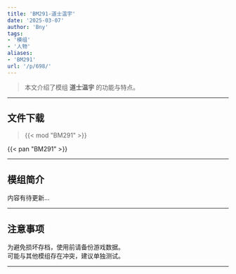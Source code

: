 ```yaml
---
title: 'BM291-道士温宇'
date: '2025-03-07'
author: 'Bny'
tags:
- '模组'
- '人物'
aliases:
- 'BM291'
url: '/p/698/'
---
```


> 本文介绍了模组 **道士温宇** 的功能与特点。

---

## 文件下载  

> {{< mod "BM291" >}}  

{{< pan "BM291" >}}  

---

## 模组简介

>  
内容有待更新...  

---

## 注意事项

>  
为避免损坏存档，使用前请备份游戏数据。  
可能与其他模组存在冲突，建议单独测试。  

---

